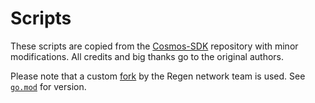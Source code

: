 # Scripts

These scripts are copied from the [Cosmos-SDK](https://github.com/cosmos/cosmos-sdk/tree/v0.42.1/scripts) repository 
with minor modifications. All credits and big thanks go to the original authors.

Please note that a custom [fork](github.com/regen-network/protobuf) by the Regen network team is used.
See [`go.mod`](../go.mod) for version.
